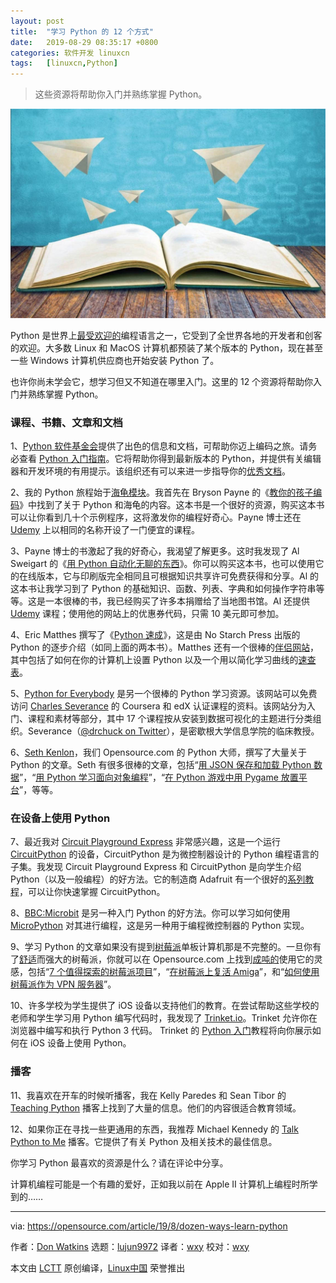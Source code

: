```yaml
---
layout: post
title:	"学习 Python 的 12 个方式"
date:	2019-08-29 08:35:17 +0800 
categories:	软件开发 linuxcn 
tags:	[linuxcn,Python]
---
```




> 
> 这些资源将帮助你入门并熟练掌握 Python。
> 
> 
> 


![](/Asserts/Images/album/201908/29/083446r00gdsohb7lwxdxy.jpg)


Python 是世界上[最受欢迎的](https://insights.stackoverflow.com/survey/2019#most-popular-technologies)编程语言之一，它受到了全世界各地的开发者和创客的欢迎。大多数 Linux 和 MacOS 计算机都预装了某个版本的 Python，现在甚至一些 Windows 计算机供应商也开始安装 Python 了。


也许你尚未学会它，想学习但又不知道在哪里入门。这里的 12 个资源将帮助你入门并熟练掌握 Python。


### 课程、书籍、文章和文档


1、[Python 软件基金会](https://www.python.org/)提供了出色的信息和文档，可帮助你迈上编码之旅。请务必查看 [Python 入门指南](https://www.python.org/about/gettingstarted/)。它将帮助你得到最新版本的 Python，并提供有关编辑器和开发环境的有用提示。该组织还有可以来进一步指导你的[优秀文档](https://docs.python.org/3/)。


2、我的 Python 旅程始于[海龟模块](https://opensource.com/life/15/8/python-turtle-graphics)。我首先在 Bryson Payne 的《[教你的孩子编码](https://opensource.com/education/15/9/review-bryson-payne-teach-your-kids-code)》中找到了关于 Python 和海龟的内容。这本书是一个很好的资源，购买这本书可以让你看到几十个示例程序，这将激发你的编程好奇心。Payne 博士还在 [Udemy](https://www.udemy.com/teach-your-kids-to-code/) 上以相同的名称开设了一门便宜的课程。


3、Payne 博士的书激起了我的好奇心，我渴望了解更多。这时我发现了 Al Sweigart 的《[用 Python 自动化无聊的东西](https://automatetheboringstuff.com/)》。你可以购买这本书，也可以使用它的在线版本，它与印刷版完全相同且可根据知识共享许可免费获得和分享。Al 的这本书让我学习到了 Python 的基础知识、函数、列表、字典和如何操作字符串等等。这是一本很棒的书，我已经购买了许多本捐赠给了当地图书馆。Al 还提供 [Udemy](https://www.udemy.com/automate/?couponCode=PAY_10_DOLLARS) 课程；使用他的网站上的优惠券代码，只需 10 美元即可参加。


4、Eric Matthes 撰写了《[Python 速成](https://nostarch.com/pythoncrashcourse2e)》，这是由 No Starch Press 出版的 Python 的逐步介绍（如同上面的两本书）。Matthes 还有一个很棒的[伴侣网站](https://ehmatthes.github.io/pcc/)，其中包括了如何在你的计算机上设置 Python 以及一个用以简化学习曲线的[速查表](https://ehmatthes.github.io/pcc/cheatsheets/README.html)。


5、[Python for Everybody](https://www.py4e.com/) 是另一个很棒的 Python 学习资源。该网站可以免费访问 [Charles Severance](http://www.dr-chuck.com/dr-chuck/resume/bio.htm) 的 Coursera 和 edX 认证课程的资料。该网站分为入门、课程和素材等部分，其中 17 个课程按从安装到数据可视化的主题进行分类组织。Severance（[@drchuck on Twitter](https://twitter.com/drchuck/)），是密歇根大学信息学院的临床教授。


6、[Seth Kenlon](https://opensource.com/users/seth)，我们 Opensource.com 的 Python 大师，撰写了大量关于 Python 的文章。Seth 有很多很棒的文章，包括“[用 JSON 保存和加载 Python 数据](/article-11133-1.html)”，“[用 Python 学习面向对象编程](https://opensource.com/article/19/7/get-modular-python-classes)”，“[在 Python 游戏中用 Pygame 放置平台](/article-10902-1.html)”，等等。


### 在设备上使用 Python


7、最近我对 [Circuit Playground Express](https://opensource.com/article/19/7/circuit-playground-express) 非常感兴趣，这是一个运行 [CircuitPython](https://circuitpython.org/) 的设备，CircuitPython 是为微控制器设计的 Python 编程语言的子集。我发现 Circuit Playground Express 和 CircuitPython 是向学生介绍 Python（以及一般编程）的好方法。它的制造商 Adafruit 有一个很好的[系列教程](https://learn.adafruit.com/welcome-to-circuitpython)，可以让你快速掌握 CircuitPython。


8、[BBC:Microbit](https://opensource.com/article/19/8/getting-started-bbc-microbit) 是另一种入门 Python 的好方法。你可以学习如何使用 [MicroPython](https://micropython.org/) 对其进行编程，这是另一种用于编程微控制器的 Python 实现。


9、学习 Python 的文章如果没有提到[树莓派](https://www.raspberrypi.org/)单板计算机那是不完整的。一旦你有了[舒适](https://projects.raspberrypi.org/en/pathways/getting-started-with-raspberry-pi)而强大的树莓派，你就可以在 Opensource.com 上找到[成吨的](https://opensource.com/sitewide-search?search_api_views_fulltext=Raspberry%20Pi)使用它的灵感，包括“[7 个值得探索的树莓派项目](https://opensource.com/article/19/3/raspberry-pi-projects)”，“[在树莓派上复活 Amiga](https://opensource.com/article/19/3/amiga-raspberry-pi)”，和“[如何使用树莓派作为 VPN 服务器](https://opensource.com/article/19/6/raspberry-pi-vpn-server)”。


10、许多学校为学生提供了 iOS 设备以支持他们的教育。在尝试帮助这些学校的老师和学生学习用 Python 编写代码时，我发现了 [Trinket.io](https://trinket.io/)。Trinket 允许你在浏览器中编写和执行 Python 3 代码。 Trinket 的 [Python 入门](https://docs.trinket.io/getting-started-with-python#/welcome/where-we-ll-go)教程将向你展示如何在 iOS 设备上使用 Python。 


### 播客


11、我喜欢在开车的时候听播客，我在 Kelly Paredes 和 Sean Tibor 的 [Teaching Python](https://www.teachingpython.fm/) 播客上找到了大量的信息。他们的内容很适合教育领域。


12、如果你正在寻找一些更通用的东西，我推荐 Michael Kennedy 的 [Talk Python to Me](https://talkpython.fm/) 播客。它提供了有关 Python 及相关技术的最佳信息。


你学习 Python 最喜欢的资源是什么？请在评论中分享。


计算机编程可能是一个有趣的爱好，正如我以前在 Apple II 计算机上编程时所学到的……




---


via: <https://opensource.com/article/19/8/dozen-ways-learn-python>


作者：[Don Watkins](https://opensource.com/users/don-watkins) 选题：[lujun9972](https://github.com/lujun9972) 译者：[wxy](https://github.com/wxy) 校对：[wxy](https://github.com/wxy)


本文由 [LCTT](https://github.com/LCTT/TranslateProject) 原创编译，[Linux中国](https://linux.cn/) 荣誉推出
